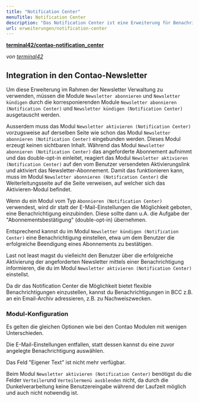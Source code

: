```yaml
---
title: "Notification Center"
menuTitle: Notification Center
description: "Das Notification Center ist eine Erweiterung für Benachrichtigungen."
url: erweiterungen/notification-center
---
```


**[terminal42/contao-notification_center](https://github.com/terminal42/contao-notification_center)**

_von [terminal42](https://terminal42.ch)_


## Integration in den Contao-Newsletter

Um diese Erweiterung im Rahmen der Newsletter Verwaltung zu verwenden, müssen die Module `Newsletter abonnieren` und `Newsletter kündigen` durch die korresponierenden Module `Newsletter abonnieren (Notification Center)` und `Newsletter kündigen (Notification Center)` ausgetauscht werden.

Ausserdem muss das Modul `Newsletter aktivieren (Notification Center)` vorzugsweise auf derselben Seite wie schon das Modul `Newsletter abonnieren (Notification Center)` eingebunden werden. Dieses Modul erzeugt keinen sichtbaren Inhalt. Während das Modul `Newsletter abonnieren (Notification Center)` das angeforderte Abonnement aufnimmt und das double-opt-in einleitet, reagiert das Modul `Newsletter aktivieren (Notification Center)` auf den vom Benutzer versendeten Aktivierungslink und aktiviert das  Newsletter-Abonnement. 
Damit das funktionieren kann, muss im Modul `Newsletter abonnieren (Notification Center)` die Weiterleitungsseite auf die Seite verweisen, auf welcher sich das Aktivieren-Modul befindet. 

Wenn du ein Modul vom Typ `Abonnieren (Notification Center)` verwendest, wird dir statt der E-Mail-Einstellungen die Möglichkeit geboten, eine Benachrichtigung einzubinden. Diese sollte dann u.A. die Aufgabe der "Abonnementsbestätigung" (double-opt-in) übernehmen. 

Entsprechend kannst du im Modul `Newsletter kündigen (Notification Center)` eine Benachrichtigung einstellen, etwa um dem Benutzer die erfolgreiche Beendigung eines Abonnements zu bestätigen. 

Last not least magst du vielleicht den Benutzer über die erfolgreiche Aktivierung der angeforderten Newsletter mittels einer Benachrichtigung informieren, die du im Modul `Newsletter aktivieren (Notification Center)` einstellst.

Da dir das Notification Center die Möglichkeit bietet flexible Benachrichtigungen einzustellen, kannst du Benachrichtigungen in BCC z.B. an ein Email-Archiv adressieren, z.B. zu Nachweiszwecken.    


### Modul-Konfiguration

Es gelten die gleichen Optionen wie bei den Contao Modulen mit wenigen Unterschieden.

Die E-Mail-Einstellungen entfallen, statt dessen kannst du eine zuvor angelegte Benachrichtigung auswählen.

Das Feld "Eigener Text" ist nicht mehr verfügbar. 

Beim Modul `Newsletter aktivieren (Notification Center)` benötigst du die Felder `Verteiler`und `Verteilermenü ausblenden` nicht, da durch die Dunkelverarbeitung keine Benutzereingabe während der Laufzeit möglich und auch nicht notwendig ist.


